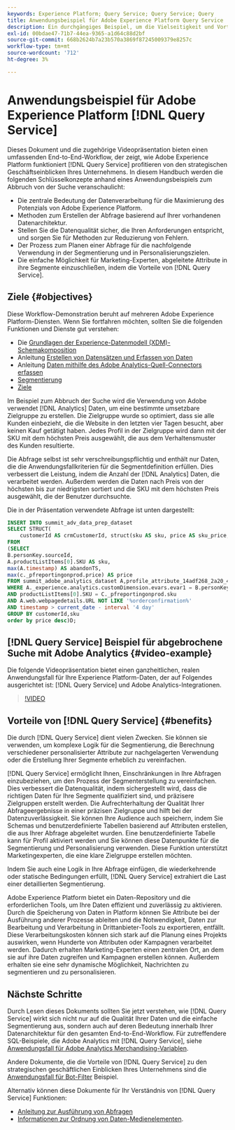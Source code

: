 ```yaml
---
keywords: Experience Platform; Query Service; Query Service; Query
title: Anwendungsbeispiel für Adobe Experience Platform Query Service
description: Ein durchgängiges Beispiel, um die Vielseitigkeit und Vorteile von Adobe Experience Platform Query Service zu demonstrieren.
exl-id: 00bdae47-71b7-44ea-9365-a1d64c88d2bf
source-git-commit: 668b2624b7a23b570a3869f87245009379e8257c
workflow-type: tm+mt
source-wordcount: '712'
ht-degree: 3%

---
```


# Anwendungsbeispiel für Adobe Experience Platform [!DNL Query Service]

Dieses Dokument und die zugehörige Videopräsentation bieten einen umfassenden End-to-End-Workflow, der zeigt, wie Adobe Experience Platform funktioniert [!DNL Query Service] profitieren von den strategischen Geschäftseinblicken Ihres Unternehmens. In diesem Handbuch werden die folgenden Schlüsselkonzepte anhand eines Anwendungsbeispiels zum Abbruch von der Suche veranschaulicht:

* Die zentrale Bedeutung der Datenverarbeitung für die Maximierung des Potenzials von Adobe Experience Platform.
* Methoden zum Erstellen der Abfrage basierend auf Ihrer vorhandenen Datenarchitektur.
* Stellen Sie die Datenqualität sicher, die Ihren Anforderungen entspricht, und sorgen Sie für Methoden zur Reduzierung von Fehlern.
* Der Prozess zum Planen einer Abfrage für die nachfolgende Verwendung in der Segmentierung und in Personalisierungszielen.
* Die einfache Möglichkeit für Marketing-Experten, abgeleitete Attribute in ihre Segmente einzuschließen, indem die Vorteile von [!DNL Query Service].

## Ziele {#objectives}

Diese Workflow-Demonstration beruht auf mehreren Adobe Experience Platform-Diensten. Wenn Sie fortfahren möchten, sollten Sie die folgenden Funktionen und Dienste gut verstehen:

* Die [Grundlagen der Experience-Datenmodell (XDM)-Schemakomposition](../../xdm/schema/composition.md)
* Anleitung [Erstellen von Datensätzen und Erfassen von Daten](https://experienceleague.adobe.com/docs/platform-learn/tutorials/data-ingestion/create-datasets-and-ingest-data.html?lang=de)
* Anleitung [Daten mithilfe des Adobe Analytics-Quell-Connectors erfassen](https://experienceleague.adobe.com/docs/platform-learn/tutorials/sources/ingest-data-from-adobe-analytics.html?lang=de)
* [Segmentierung](../../segmentation/home.md)
* [Ziele](../../destinations/home.md)

Im Beispiel zum Abbruch der Suche wird die Verwendung von Adobe verwendet [!DNL Analytics] Daten, um eine bestimmte umsetzbare Zielgruppe zu erstellen. Die Zielgruppe wurde so optimiert, dass sie alle Kunden einbezieht, die die Website in den letzten vier Tagen besucht, aber keinen Kauf getätigt haben. Jedes Profil in der Zielgruppe wird dann mit der SKU mit dem höchsten Preis ausgewählt, die aus dem Verhaltensmuster des Kunden resultierte.

Die Abfrage selbst ist sehr verschreibungspflichtig und enthält nur Daten, die die Anwendungsfallkriterien für die Segmentdefinition erfüllen. Dies verbessert die Leistung, indem die Anzahl der [!DNL Analytics] Daten, die verarbeitet werden. Außerdem werden die Daten nach Preis von der höchsten bis zur niedrigsten sortiert und die SKU mit dem höchsten Preis ausgewählt, die der Benutzer durchsuchte.

Die in der Präsentation verwendete Abfrage ist unten dargestellt:

```sql
INSERT INTO summit_adv_data_prep_dataset
SELECT STRUCT(
    customerId AS crmCustomerId, struct(sku AS sku, price AS sku_price, abandonTS AS abandonTS) AS abandonBrowse) AS _pfreportingonprod
FROM
(SELECT
B.personKey.sourceId,
A.productListItems[0].SKU AS sku,
max(A.timestamp) AS abandonTS,
max(c._pfreportingonprod.price) AS price
FROM summit_adobe_analytics_dataset A,profile_attribute_14adf268_2a20_4dee_bee6_a6b0e34616a9 B,summit_product_dataset c
WHERE A._experience.analytics.customDimension.evars.evar1 = B.personKey.sourceID
AND productListItems[0].SKU = C._pfreportingonprod.sku
AND A.web.webpagedetails.URL NOT LIKE '%orderconfirmation%'
AND timestamp > current_date - interval '4 day'
GROUP BY customerId,sku
order by price desc)D;
```

## [!DNL Query Service] Beispiel für abgebrochene Suche mit Adobe Analytics {#video-example}

Die folgende Videopräsentation bietet einen ganzheitlichen, realen Anwendungsfall für Ihre Experience Platform-Daten, der auf Folgendes ausgerichtet ist: [!DNL Query Service] und Adobe Analytics-Integrationen.

>[!VIDEO](https://video.tv.adobe.com/v/342533?quality=12&learn=on)

## Vorteile von [!DNL Query Service] {#benefits}

Die durch [!DNL Query Service] dient vielen Zwecken. Sie können sie verwenden, um komplexe Logik für die Segmentierung, die Berechnung verschiedener personalisierter Attribute zur nachgelagerten Verwendung oder die Erstellung Ihrer Segmente erheblich zu vereinfachen.

[!DNL Query Service] ermöglicht Ihnen, Einschränkungen in Ihre Abfragen einzubeziehen, um den Prozess der Segmenterstellung zu vereinfachen. Dies verbessert die Datenqualität, indem sichergestellt wird, dass die richtigen Daten für Ihre Segmente qualifiziert sind, und präzisere Zielgruppen erstellt werden. Die Aufrechterhaltung der Qualität Ihrer Abfrageergebnisse in einer präzisen Zielgruppe und hilft bei der Datenzuverlässigkeit. Sie können Ihre Audience auch speichern, indem Sie Schemas und benutzerdefinierte Tabellen basierend auf Attributen erstellen, die aus Ihrer Abfrage abgeleitet wurden. Eine benutzerdefinierte Tabelle kann für Profil aktiviert werden und Sie können diese Datenpunkte für die Segmentierung und Personalisierung verwenden. Diese Funktion unterstützt Marketingexperten, die eine klare Zielgruppe erstellen möchten.

Indem Sie auch eine Logik in Ihre Abfrage einfügen, die wiederkehrende oder statische Bedingungen erfüllt, [!DNL Query Service] extrahiert die Last einer detaillierten Segmentierung.

Adobe Experience Platform bietet ein Daten-Repository und die erforderlichen Tools, um Ihre Daten effizient und zuverlässig zu aktivieren. Durch die Speicherung von Daten in Platform können Sie Attribute bei der Ausführung anderer Prozesse ableiten und die Notwendigkeit, Daten zur Bearbeitung und Verarbeitung in Drittanbieter-Tools zu exportieren, entfällt. Diese Verarbeitungskosten können sich stark auf die Planung eines Projekts auswirken, wenn Hunderte von Attributen oder Kampagnen verarbeitet werden. Dadurch erhalten Marketing-Experten einen zentralen Ort, an dem sie auf ihre Daten zugreifen und Kampagnen erstellen können. Außerdem erhalten sie eine sehr dynamische Möglichkeit, Nachrichten zu segmentieren und zu personalisieren.

## Nächste Schritte

Durch Lesen dieses Dokuments sollten Sie jetzt verstehen, wie [!DNL Query Service] wirkt sich nicht nur auf die Qualität Ihrer Daten und die einfache Segmentierung aus, sondern auch auf deren Bedeutung innerhalb Ihrer Datenarchitektur für den gesamten End-to-End-Workflow. Für zutreffendere SQL-Beispiele, die Adobe Analytics mit [!DNL Query Service], siehe [Anwendungsfall für Adobe Analytics Merchandising-Variablen](./merchandising-variables.md).

Andere Dokumente, die die Vorteile von [!DNL Query Service] zu den strategischen geschäftlichen Einblicken Ihres Unternehmens sind die [Anwendungsfall für Bot-Filter](./bot-filtering.md) Beispiel.

Alternativ können diese Dokumente für Ihr Verständnis von [!DNL Query Service] Funktionen:

* [Anleitung zur Ausführung von Abfragen](../best-practices/writing-queries.md)
* [Informationen zur Ordnung von Daten-Medienelementen](../best-practices/organize-data-assets.md).


